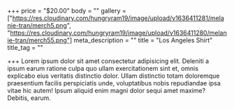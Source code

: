 +++
price = "$20.00"
body = ""
gallery = ["https://res.cloudinary.com/hungryram19/image/upload/v1636411281/melanie-tran/merch5.png", "https://res.cloudinary.com/hungryram19/image/upload/v1636411280/melanie-tran/merch55.png"]
meta_description = ""
title = "Los Angeles Shirt"
title_tag = ""

+++
Lorem ipsum dolor sit amet consectetur adipisicing elit. Deleniti a ipsum earum ratione culpa quo ullam exercitationem sint et, omnis explicabo eius veritatis distinctio dolor. Ullam distinctio totam doloremque praesentium facilis perspiciatis unde, voluptatibus nobis repudiandae ipsa vitae hic autem! Ipsum aliquid enim magni dolor sequi amet maxime? Debitis, earum.